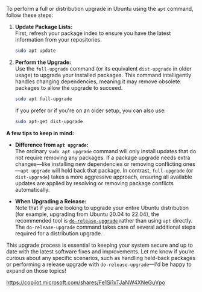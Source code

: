 To perform a full or distribution upgrade in Ubuntu using the `apt` command, follow these steps:

1. **Update Package Lists:**  
   First, refresh your package index to ensure you have the latest information from your repositories.  
   ```bash
   sudo apt update
   ```

2. **Perform the Upgrade:**  
   Use the `full-upgrade` command (or its equivalent `dist-upgrade` in older usage) to upgrade your installed packages. This command intelligently handles changing dependencies, meaning it may remove obsolete packages to allow the upgrade to succeed.  
   ```bash
   sudo apt full-upgrade
   ```
   If you prefer or if you're on an older setup, you can also use:  
   ```bash
   sudo apt-get dist-upgrade
   ```

**A few tips to keep in mind:**

- **Difference from `apt upgrade`:**  
  The ordinary `sudo apt upgrade` command will only install updates that do not require removing any packages. If a package upgrade needs extra changes—like installing new dependencies or removing conflicting ones—`apt upgrade` will hold back that package. In contrast, `full-upgrade` (or `dist-upgrade`) takes a more aggressive approach, ensuring all available updates are applied by resolving or removing package conflicts automatically.

- **When Upgrading a Release:**  
  Note that if you are looking to upgrade your entire Ubuntu distribution (for example, upgrading from Ubuntu 20.04 to 22.04), the recommended tool is [`do-release-upgrade`](https://manpages.ubuntu.com/manpages/focal/en/man1/do-release-upgrade.1.html) rather than using `apt` directly. The `do-release-upgrade` command takes care of several additional steps required for a distribution upgrade.

This upgrade process is essential to keeping your system secure and up to date with the latest software fixes and improvements. Let me know if you’re curious about any specific scenarios, such as handling held-back packages or performing a release upgrade with `do-release-upgrade`—I'd be happy to expand on those topics!

https://copilot.microsoft.com/shares/Fe1Si1xTJaNW4XNeGuVpo
